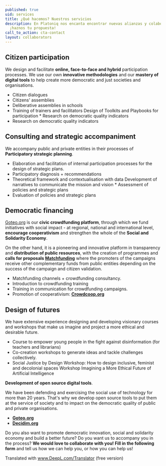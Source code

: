 ```yaml
---
published: true
uid: services
title: ¿Qué hacemos? Nuestros servicios
description: En Platoniq nos encanta encontrar nuevas alianzas y colaboraciones,
  ¡haznos tu propuesta!
call_to_action: cta-contact
layout: collaborators
---
```

## **Citizen participation**

We design and facilitate **online, face-to-face and hybrid** participation processes. We use our own **innovative methodologies** and our **mastery of digital tools** to help create more democratic and just societies and organisations.

* Citizen dialogues 
* Citizens' assemblies
* Deliberative assemblies in schools 
* Training of trainers and facilitators 
  Design of Toolkits and Playbooks for participation * Research on democratic quality indicators 
* Research on democratic quality indicators

## **Consulting and strategic accompaniment**

We accompany public and private entities in their processes of **Participatory strategic planning**.

* Elaboration and facilitation of internal participation processes for the design of strategic plans.
* Participatory diagnosis + recommendations
* Theoretical framework and contextualisation with data
  Development of narratives to communicate the mission and vision * Assessment of policies and strategic plans
* Evaluation of policies and strategic plans

## **Democratic financing**

[Goteo.org](https://www.goteo.org/) is our **civic crowdfunding platform**, through which we fund initiatives with social impact - at regional, national and international level, **encourage cooperativism** and strengthen the whole of the **Social and Solidarity Economy**.

On the other hand, it is a pioneering and innovative platform in transparency and **distribution of public resources**, with the creation of programmes and **calls for proposals [Matchfunding](https://www.goteo.org/matchfunding)** where the promoters of the campaigns receive other complementary funds from public entities depending on the success of the campaign and citizen validation.

* Matchfunding channels + crowdfunding consultancy.
* Introduction to crowdfunding training
* Training in communication for crowdfunding campaigns.
* Promotion of cooperativism: **[Crowdcoop.org](https://crowdcoop.org)**

## **Design of futures**

We have extensive experience designing and developing visionary courses and workshops that make us imagine and project a more ethical and desirable future.

* Course to empower young people in the fight against disinformation (for teachers and librarians)
* Co-creation workshops to generate ideas and tackle challenges collectively.
* Social Justice by Design Workshop: How to design inclusive, feminist and decolonial spaces Workshop Imagining a More Ethical Future of Artificial Intelligence

**Development of open source digital tools**.

We have been defending and exercising the social use of technology for more than 20 years. That's why we develop open source tools to put them at the service of society and to impact on the democratic quality of public and private organisations.

* **[Goteo.org](https://goteo.org)**
* **[Decidim.org](https://decidim.org)**

Do you also want to promote democratic innovation, social and solidarity economy and build a better future? Do you want us to accompany you in the process? **We would love to collaborate with you! Fill in the following form** and tell us how we can help you, or how you can help us!

Translated with www.DeepL.com/Translator (free version)